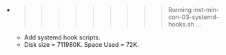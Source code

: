 * >>>>>>>>> Running inst-min-con-03-systemd-hooks.sh ...
  * Add systemd hook scripts.
  * Disk size = 711980K. Space Used = 72K.
